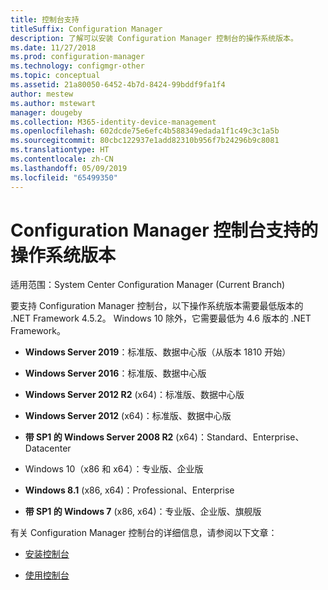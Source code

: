 ```yaml
---
title: 控制台支持
titleSuffix: Configuration Manager
description: 了解可以安装 Configuration Manager 控制台的操作系统版本。
ms.date: 11/27/2018
ms.prod: configuration-manager
ms.technology: configmgr-other
ms.topic: conceptual
ms.assetid: 21a80050-6452-4b7d-8424-99bddf9fa1f4
author: mestew
ms.author: mstewart
manager: dougeby
ms.collection: M365-identity-device-management
ms.openlocfilehash: 602dcde75e6efc4b588349edada1f1c49c3c1a5b
ms.sourcegitcommit: 80cbc122937e1add82310b956f7b24296b9c8081
ms.translationtype: HT
ms.contentlocale: zh-CN
ms.lasthandoff: 05/09/2019
ms.locfileid: "65499350"
---
```

# <a name="supported-os-versions-for-configuration-manager-consoles"></a>Configuration Manager 控制台支持的操作系统版本

适用范围：System Center Configuration Manager (Current Branch)


要支持 Configuration Manager 控制台，以下操作系统版本需要最低版本的 .NET Framework 4.5.2。 Windows 10 除外，它需要最低为 4.6 版本的 .NET Framework。  

- **Windows Server 2019**：标准版、数据中心版（从版本 1810 开始）  

-   **Windows Server 2016**：标准版、数据中心版  

-   **Windows Server 2012 R2** (x64)：标准版、数据中心版  

-   **Windows Server 2012** (x64)：标准版、数据中心版  

-   **带 SP1 的 Windows Server 2008 R2**  (x64)：Standard、Enterprise、Datacenter  

-   Windows 10（x86 和 x64）：专业版、企业版  

-   **Windows 8.1** (x86, x64)：Professional、Enterprise  

-   **带 SP1 的 Windows 7** (x86, x64)：专业版、企业版、旗舰版  


有关 Configuration Manager 控制台的详细信息，请参阅以下文章：

- [安装控制台](/sccm/core/servers/deploy/install/install-consoles)  

- [使用控制台](/sccm/core/servers/manage/admin-console)  

